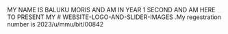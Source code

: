 MY NAME IS BALUKU MORIS AND AM IN YEAR 1 SECOND AND AM HERE TO PRESENT MY # WEBSITE-LOGO-AND-SLIDER-IMAGES  .My regestration number is 2023/u/mmu/bit/00842 
